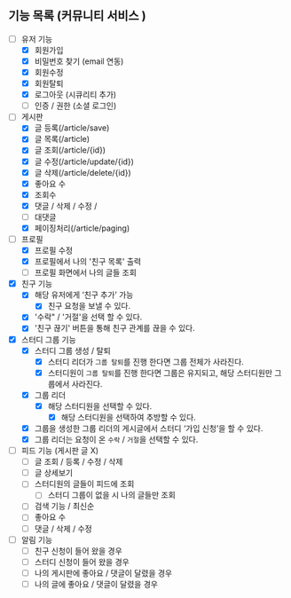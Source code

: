 ## 기능 목록 (커뮤니티 서비스 )

- [ ] 유저 기능
    - [X] 회원가입
    - [X] 비밀번호 찾기 (email 연동)
    - [X] 회원수정
    - [X] 회원탈퇴
    - [X] 로그아웃 (시큐리티 추가)
    - [ ] 인증 / 권한 (소셜 로그인)
- [ ] 게시판
    - [X] 글 등록(/article/save)
    - [X] 글 목록(/article)
    - [X] 글 조회(/article/{id})
    - [X] 글 수정(/article/update/{id})
    - [X] 글 삭제(/article/delete/{id})
    - [X] 좋아요 수
    - [X] 조회수
    - [X] 댓글 / 삭제 / 수정 / 
    - [ ] 대댓글
    - [X] 페이징처리(/article/paging)
- [ ] 프로필
    - [X] 프로필 수정
    - [X] 프로필에서 나의 '친구 목록' 출력
    - [ ] 프로필 화면에서 나의 글들 조회
- [X] 친구 기능
    - [X] 해당 유저에게 ‘친구 추가’ 가능
       - [X] 친구 요청을 보낼 수 있다.
    - [X] '수락" / '거절'을 선택 할 수 있다.
    - [X] '친구 끊기' 버튼을 통해 친구 관계를 끊을 수 있다.
- [X] 스터디 그룹 기능
    - [X] 스터디 그룹 생성 / 탈퇴
       - [X] 스터디 리더가 `그룹 탈퇴`를 진행 한다면 그룹 전체가 사라진다.
       - [X] 스터디원이 `그룹 탈퇴`를 진행 한다면 그룹은 유지되고, 해당 스터디원만 그룹에서 사라진다.
    - [X] 그룹 리더
       - [X] 해당 스터디원을 선택할 수 있다.
          - [X] 해당 스터디원을 선택하여 추방할 수 있다. 
    - [X] 그룹을 생성한 그룹 리더의 게시글에서 스터디 ‘가입 신청’을 할 수 있다.
    - [X] 그룹 리더는 요청이 온 `수락` / `거절`을 선택할 수 있다. 
- [ ] 피드 기능 (게시판 글 X)
    - [ ] 글 조회 / 등록 / 수정 / 삭제
    - [ ] 글 상세보기
    - [ ] 스터디원의 글들이 피드에 조회
        - [ ] 스터디 그룹이 없을 시 나의 글들만 조회
    - [ ] 검색 기능 / 최신순
    - [ ] 좋아요 수
    - [ ] 댓글 / 삭제 / 수정
- [ ] 알림 기능
    - [ ] 친구 신청이 들어 왔을 경우
    - [ ] 스터디 신청이 들어 왔을 경우
    - [ ] 나의 게시판에 좋아요 / 댓글이 달렸을 경우
    - [ ] 나의 글에 좋아요 / 댓글이 달렸을 경우
